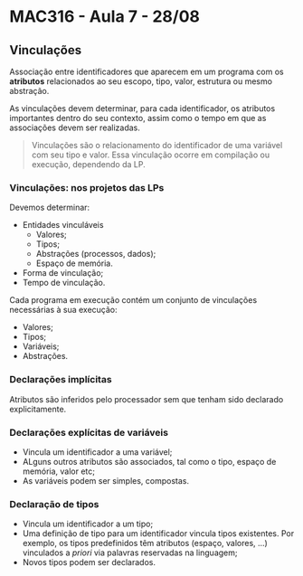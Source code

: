 # MAC316 - Aula 7 - 28/08

## Vinculações

Associação entre identificadores que aparecem em um programa com os **atributos** relacionados ao seu escopo, tipo, valor, estrutura ou mesmo abstração.

As vinculações devem determinar, para cada identificador, os atributos importantes dentro do seu contexto, assim como o tempo em que as associações devem ser realizadas.

> Vinculações são o relacionamento do identificador de uma variável com seu tipo e valor. Essa vinculação ocorre em compilação ou execução, dependendo da LP.

### Vinculações: nos projetos das LPs

Devemos determinar:
* Entidades vinculáveis
    * Valores;
    * Tipos;
    * Abstrações (processos, dados);
    * Espaço de memória.
* Forma de vinculação;
* Tempo de vinculação.

Cada programa em execução contém um conjunto de vinculações necessárias à sua execução:
* Valores;
* Tipos;
* Variáveis;
* Abstrações.

### Declarações implícitas

Atributos são inferidos pelo processador sem que tenham sido declarado explicitamente.

### Declarações explícitas de variáveis

* Vincula um identificador a uma variável;
* ALguns outros atributos são associados, tal como o tipo, espaço de memória, valor etc;
* As variáveis podem ser simples, compostas.

### Declaração de tipos

* Vincula um identificador a um tipo;
* Uma definição de tipo para um identificador vincula tipos existentes. Por exemplo, os tipos predefinidos têm atributos (espaço, valores, ...) vinculados a *priori* via palavras reservadas na linguagem;
* Novos tipos podem ser declarados.